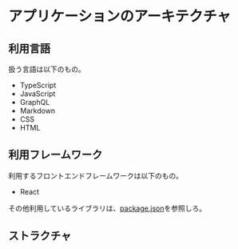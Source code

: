 # アプリケーションのアーキテクチャ

## 利用言語

扱う言語は以下のもの。

- TypeScript
- JavaScript
- GraphQL
- Markdown
- CSS
- HTML

## 利用フレームワーク

利用するフロントエンドフレームワークは以下のもの。

- React

その他利用しているライブラリは、[package.json](/package.json)を参照しろ。

## ストラクチャ
